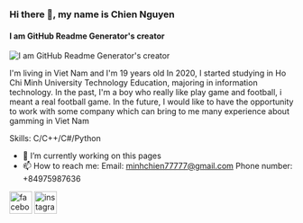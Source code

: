 ### Hi there 👋, my name is Chien Nguyen
#### I am GitHub Readme Generator's creator
![I am GitHub Readme Generator's creator](https://lh3.googleusercontent.com/proxy/kC2nSSW4fa3enXG2Uk0fTu4tHSLojlrNSdEsg6MYvNNm5Xvqe2MHy4UX9ISGg8Wia_Yk6E1MaFHcEWCT1TJiezMCzcdEq6XW1V6UqkwJXudReUWz-3iLMTR4JMG_0GvaEg)

I'm living in Viet Nam and I'm 19 years old
In 2020, I started studying in Ho Chi Minh University Technology Education, majoring in information technology.
In the past, I'm a boy who really like play game and football, i meant a real football game.
In the future, I would like to have the opportunity to work with some company which can bring to me many experience about gamming in Viet Nam

Skills: C/C++/C#/Python

- 🔭 I’m currently working on this pages 
- 📫 How to reach me: Email: minhchien77777@gmail.com Phone number: +84975987636 


[<img src='https://cdn.jsdelivr.net/npm/simple-icons@3.0.1/icons/facebook.svg' alt='facebook' height='40'>](https://www.facebook.com/https://www.facebook.com/profile.php?id=100014328606763)  [<img src='https://cdn.jsdelivr.net/npm/simple-icons@3.0.1/icons/instagram.svg' alt='instagram' height='40'>](https://www.instagram.com/https://www.instagram.com/_mchien//)  

